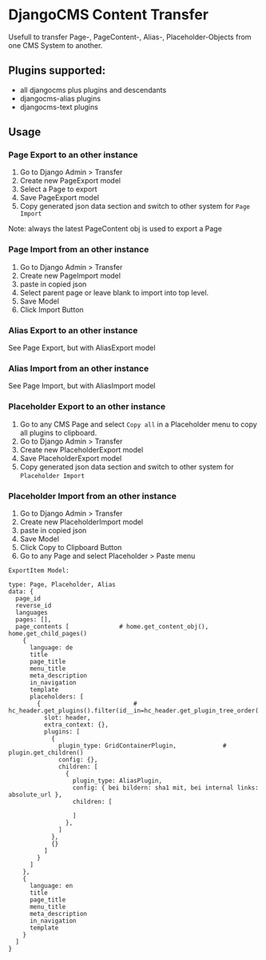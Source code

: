 
# DjangoCMS Content Transfer

Usefull to transfer Page-, PageContent-, Alias-, Placeholder-Objects from one CMS System to another. 

## Plugins supported:

- all djangocms plus plugins and descendants
- djangocms-alias plugins
- djangocms-text plugins

## Usage

### Page Export to an other instance

1. Go to Django Admin > Transfer
2. Create new PageExport model
3. Select a Page to export
4. Save PageExport model
5. Copy generated json data section and switch to other system for `Page Import`

Note: always the latest PageContent obj is used to export a Page

### Page Import from an other instance

1. Go to Django Admin > Transfer
2. Create new PageImport model
3. paste in copied json
4. Select parent page or leave blank to import into top level.
5. Save Model
6. Click Import Button

### Alias Export to an other instance

See Page Export, but with AliasExport model

### Alias Import from an other instance

See Page Import, but with AliasImport model

### Placeholder Export to an other instance

1. Go to any CMS Page and select `Copy all` in a Placeholder menu to copy all plugins to clipboard.
2. Go to Django Admin > Transfer
3. Create new PlaceholderExport model
4. Save PlaceholderExport model
5. Copy generated json data section and switch to other system for `Placeholder Import`

### Placeholder Import from an other instance

1. Go to Django Admin > Transfer
2. Create new PlaceholderImport model
3. paste in copied json
4. Save Model
5. Click Copy to Clipboard Button
6. Go to any Page and select Placeholder > Paste menu

```
ExportItem Model:

type: Page, Placeholder, Alias
data: {
  page_id
  reverse_id
  languages
  pages: [],
  page_contents [              # home.get_content_obj(), home.get_child_pages()
    {
      language: de
      title
      page_title
      menu_title
      meta_description
      in_navigation
      template
      placeholders: [
        {                          # hc_header.get_plugins().filter(id__in=hc_header.get_plugin_tree_order('de'))
          slot: header,
          extra_context: {},
          plugins: [
            {
              plugin_type: GridContainerPlugin,             # plugin.get_children()
              config: {},
              children: [
                {
                  plugin_type: AliasPlugin,
                  config: { bei bildern: sha1 mit, bei internal links: absolute_url },
                  children: [

                  ]
                },
              ]
            },
            {}
          ]
        }
      ]
    },
    {
      language: en
      title
      page_title
      menu_title
      meta_description
      in_navigation
      template
    }
  ]
}
```